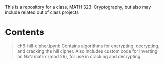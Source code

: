  This is a repository for a class, MATH 323: Cryptography, but also may include related out of class projects

# Contents
> ch6-hill-cipher.ipynb
  Contains algorithms for encrypting, decrypting, and cracking the hill cipher. Also includes custom code for inverting an NxN matrix (mod 26), for use in cracking and  decrypting.
